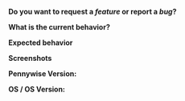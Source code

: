 **Do you want to request a *feature* or report a *bug*?**
<!-- Bug or Feature -->

**What is the current behavior?**
<!-- Write down the steps to reproduce if it is a bug -->

**Expected behavior**
<!-- A clear and concise description of what you expect to happen. -->

**Screenshots**
<!-- If applicable, add screenshots to help explain your problem. -->

**Pennywise Version:**
<!-- 1.1.0, 1.0.0, etc -->

**OS / OS Version:**
<!-- Windows 10, Mac OS, Linux Ubuntu 18.xx, etc --> 
